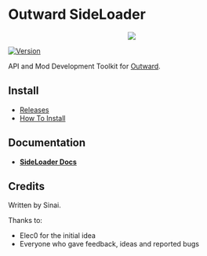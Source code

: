 # Outward SideLoader

<p align="center">
<img align="center" src="https://i.imgur.com/DWezCnm.png">
</p>

[![Version](https://img.shields.io/badge/BepInEx-5.2-green.svg)](https://github.com/BepInEx/BepInEx)

API and Mod Development Toolkit for [Outward](https://outward.gamepedia.com/Outward_Wiki).

## Install
* [Releases](https://github.com/sinai-dev/Outward-SideLoader/releases)
* [How To Install](https://sinai-dev.github.io/SideLoader/GettingStarted/Installation)

## Documentation

* <b>[SideLoader Docs](https://sinai-dev.github.io/SideLoader/)</b>

## Credits
Written by Sinai.

Thanks to:
* Elec0 for the initial idea
* Everyone who gave feedback, ideas and reported bugs
